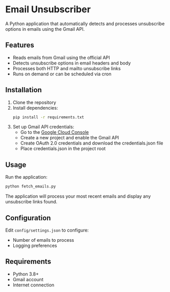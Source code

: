 # Email Unsubscriber

A Python application that automatically detects and processes unsubscribe options in emails using the Gmail API.

## Features

- Reads emails from Gmail using the official API
- Detects unsubscribe options in email headers and body
- Processes both HTTP and mailto unsubscribe links
- Runs on demand or can be scheduled via cron

## Installation

1. Clone the repository
2. Install dependencies:
   ```bash
   pip install -r requirements.txt
   ```
3. Set up Gmail API credentials:
   - Go to the [Google Cloud Console](https://console.cloud.google.com/)
   - Create a new project and enable the Gmail API
   - Create OAuth 2.0 credentials and download the credentials.json file
   - Place credentials.json in the project root

## Usage

Run the application:
```bash
python fetch_emails.py
```

The application will process your most recent emails and display any unsubscribe links found.

## Configuration

Edit `config/settings.json` to configure:
- Number of emails to process
- Logging preferences

## Requirements

- Python 3.8+
- Gmail account
- Internet connection
